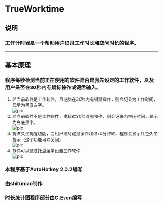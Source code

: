 # TrueWorktime
## 说明

### 工作计时器是一个帮助用户记录工作时长和空闲时长的程序。

---

## 基本原理
### 程序每秒检测当前正在使用的软件是否是预先设定的工作软件，以及用户是否在30秒内有鼠标操作或键盘输入。    
     
1. 若当前软件是工作软件，且电脑在30秒内有键鼠操作，则会记录为工作时间，显示为黑底白字。  
   ![pic](https://gd-hbimg.huaban.com/17c195cb35592709755e627cec7f8e747ea3ccfd254d-YRz54V)
2. 若当前软件不是工作软件，或超过30秒没有操作，则会记录为空闲时间，显示为白底黑字。  
   ![pic](https://gd-hbimg.huaban.com/28589e0e034902c6990dd3f6fc1221175b9bf5f83325-N982Cn)
3. 提供久坐提醒功能，当用户维持键鼠操作超过30分钟时，程序会显示红色久坐提示（这个功能可以关闭）  
   ![pic](https://gd-hbimg.huaban.com/333b04cdb1d33e53d236d56f70440c655d124c871596-GcVxU1)
4. 软件可以通过托盘菜单设置工作软件  
   ![pic](https://gd-hbimg.huaban.com/67c5b53251b72c7b8ed5970fc336cc5296a1314c4fc5-9benJV)
   


### 本程序基于AutoHotkey 2.0.2编写  
### 由shituniao制作
### 时长统计图程序部分由C.Even编写


